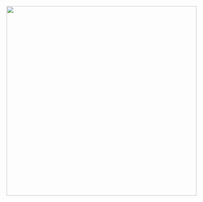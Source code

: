 <p align="center">
  <img src="https://media.giphy.com/media/L1R1tvI9svkIWwpVYr/giphy.gif" width="500">
</p>

